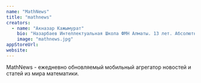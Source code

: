 ```yaml
---
name: "MathNews"
title: "mathnews"
creators:
  - name: "Акназар Кажымурат"
    bio: "Назарбаев Интеллектуальная Школа ФМН Алматы. 13 лет. Абсолютное 2-ое место на респ. олимпиаде им. Имамбекова (физика) среди 11 классов, абсолютное 1-ое место на городской Жаутыковской олимпиаде по физике (9 класс)."
    image: "mathnews.jpg"
appStoreUrl:
website:
---
```


MathNews - ежедневно обновляемый мобильный агрегатор новостей и статей из мира математики.
